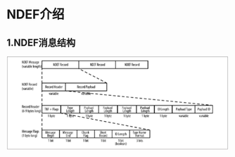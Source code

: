 # NDEF介绍

## 1.NDEF消息结构

![NDEF消息结构](https://github.com/Story5/nfc/blob/master/markdown/images/NDEF%E6%B6%88%E6%81%AF%E7%BB%93%E6%9E%84.png?raw=true)